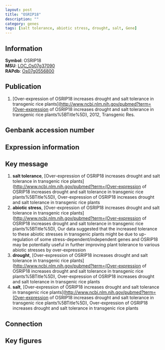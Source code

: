 ```yaml
---
layout: post
title: "OSRIP18"
description: ""
category: genes
tags: [salt tolerance, abiotic stress, drought, salt, Gene]
---
```


## Information
__Symbol__: OSRIP18  
__MSU__: [LOC_Os07g37090](http://rice.plantbiology.msu.edu/cgi-bin/ORF_infopage.cgi?orf=LOC_Os07g37090)  
__RAPdb__: [Os07g0556800](http://rapdb.dna.affrc.go.jp/viewer/gbrowse_details/irgsp1?name=Os07g0556800)  

## Publication
1. [Over-expression of OSRIP18 increases drought and salt tolerance in transgenic rice plants](http://www.ncbi.nlm.nih.gov/pubmed?term=(Over-expression of OSRIP18 increases drought and salt tolerance in transgenic rice plants%5BTitle%5D), 2012, Transgenic Res.

## Genbank accession number

## Expression information

## Key message
1. __salt tolerance__, [Over-expression of OSRIP18 increases drought and salt tolerance in transgenic rice plants](http://www.ncbi.nlm.nih.gov/pubmed?term=(Over-expression of OSRIP18 increases drought and salt tolerance in transgenic rice plants%5BTitle%5D), Over-expression of OSRIP18 increases drought and salt tolerance in transgenic rice plants
2. __abiotic stress__, [Over-expression of OSRIP18 increases drought and salt tolerance in transgenic rice plants](http://www.ncbi.nlm.nih.gov/pubmed?term=(Over-expression of OSRIP18 increases drought and salt tolerance in transgenic rice plants%5BTitle%5D),  Our data suggested that the increased tolerance to these abiotic stresses in transgenic plants might be due to up-regulation of some stress-dependent/independent genes and OSRIP18 may be potentially useful in further improving plant tolerance to various abiotic stresses by over-expression
3. __drought__, [Over-expression of OSRIP18 increases drought and salt tolerance in transgenic rice plants](http://www.ncbi.nlm.nih.gov/pubmed?term=(Over-expression of OSRIP18 increases drought and salt tolerance in transgenic rice plants%5BTitle%5D), Over-expression of OSRIP18 increases drought and salt tolerance in transgenic rice plants
4. __salt__, [Over-expression of OSRIP18 increases drought and salt tolerance in transgenic rice plants](http://www.ncbi.nlm.nih.gov/pubmed?term=(Over-expression of OSRIP18 increases drought and salt tolerance in transgenic rice plants%5BTitle%5D), Over-expression of OSRIP18 increases drought and salt tolerance in transgenic rice plants

## Connection

## Key figures


